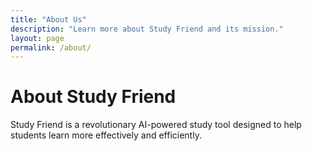 ```yaml
---
title: "About Us"
description: "Learn more about Study Friend and its mission."
layout: page
permalink: /about/
---
```

# About Study Friend

Study Friend is a revolutionary AI-powered study tool designed to help students learn more effectively and efficiently.
